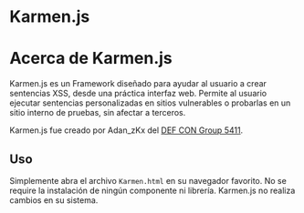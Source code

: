 Karmen.js
======

# Acerca de Karmen.js

Karmen.js es un Framework diseñado para ayudar al usuario a crear sentencias XSS, desde una práctica interfaz web. 
Permite al usuario ejecutar sentencias personalizadas en sitios vulnerables o probarlas en un sitio interno de pruebas, sin afectar a terceros.

Karmen.js fue creado por Adan_zKx del [DEF CON Group 5411](https://github.com/dc5411).

## Uso

Simplemente abra el archivo `Karmen.html` en su navegador favorito. No se require la instalación de ningún componente ni librería. Karmen.js no realiza cambios en su sistema.
